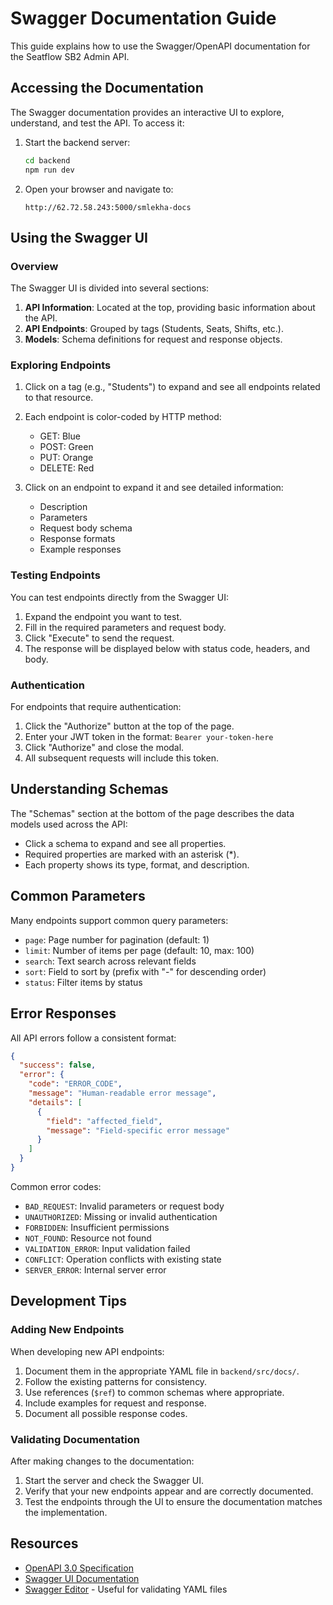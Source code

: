# Swagger Documentation Guide

This guide explains how to use the Swagger/OpenAPI documentation for the Seatflow SB2 Admin API.

## Accessing the Documentation

The Swagger documentation provides an interactive UI to explore, understand, and test the API. To access it:

1. Start the backend server:
   ```bash
   cd backend
   npm run dev
   ```

2. Open your browser and navigate to:
   ```
   http://62.72.58.243:5000/smlekha-docs
   ```

## Using the Swagger UI

### Overview

The Swagger UI is divided into several sections:

1. **API Information**: Located at the top, providing basic information about the API.
2. **API Endpoints**: Grouped by tags (Students, Seats, Shifts, etc.).
3. **Models**: Schema definitions for request and response objects.

### Exploring Endpoints

1. Click on a tag (e.g., "Students") to expand and see all endpoints related to that resource.
2. Each endpoint is color-coded by HTTP method:
   - GET: Blue
   - POST: Green
   - PUT: Orange
   - DELETE: Red

3. Click on an endpoint to expand it and see detailed information:
   - Description
   - Parameters
   - Request body schema
   - Response formats
   - Example responses

### Testing Endpoints

You can test endpoints directly from the Swagger UI:

1. Expand the endpoint you want to test.
2. Fill in the required parameters and request body.
3. Click "Execute" to send the request.
4. The response will be displayed below with status code, headers, and body.

### Authentication

For endpoints that require authentication:

1. Click the "Authorize" button at the top of the page.
2. Enter your JWT token in the format: `Bearer your-token-here`
3. Click "Authorize" and close the modal.
4. All subsequent requests will include this token.

## Understanding Schemas

The "Schemas" section at the bottom of the page describes the data models used across the API:

- Click a schema to expand and see all properties.
- Required properties are marked with an asterisk (*).
- Each property shows its type, format, and description.

## Common Parameters

Many endpoints support common query parameters:

- `page`: Page number for pagination (default: 1)
- `limit`: Number of items per page (default: 10, max: 100)
- `search`: Text search across relevant fields
- `sort`: Field to sort by (prefix with "-" for descending order)
- `status`: Filter items by status

## Error Responses

All API errors follow a consistent format:

```json
{
  "success": false,
  "error": {
    "code": "ERROR_CODE",
    "message": "Human-readable error message",
    "details": [
      {
        "field": "affected_field",
        "message": "Field-specific error message"
      }
    ]
  }
}
```

Common error codes:

- `BAD_REQUEST`: Invalid parameters or request body
- `UNAUTHORIZED`: Missing or invalid authentication
- `FORBIDDEN`: Insufficient permissions
- `NOT_FOUND`: Resource not found
- `VALIDATION_ERROR`: Input validation failed
- `CONFLICT`: Operation conflicts with existing state
- `SERVER_ERROR`: Internal server error

## Development Tips

### Adding New Endpoints

When developing new API endpoints:

1. Document them in the appropriate YAML file in `backend/src/docs/`.
2. Follow the existing patterns for consistency.
3. Use references (`$ref`) to common schemas where appropriate.
4. Include examples for request and response.
5. Document all possible response codes.

### Validating Documentation

After making changes to the documentation:

1. Start the server and check the Swagger UI.
2. Verify that your new endpoints appear and are correctly documented.
3. Test the endpoints through the UI to ensure the documentation matches the implementation.

## Resources

- [OpenAPI 3.0 Specification](https://swagger.io/specification/)
- [Swagger UI Documentation](https://swagger.io/tools/swagger-ui/)
- [Swagger Editor](https://editor.swagger.io/) - Useful for validating YAML files 